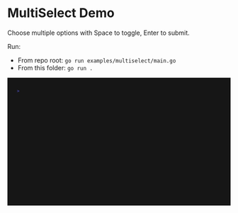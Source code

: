 # MultiSelect Demo

Choose multiple options with Space to toggle, Enter to submit.

Run:

- From repo root: `go run examples/multiselect/main.go`
- From this folder: `go run .`

![Demo](./demo.gif)

